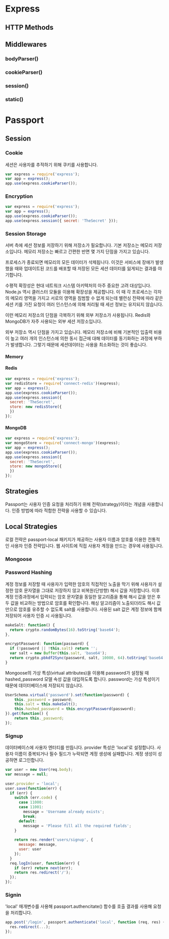# Express

## HTTP Methods

## Middlewares

### bodyParser()

### cookieParser()

### session()

### static()

# Passport

## Session

### Cookie

세션은 사용자를 추적하기 위해 쿠키를 사용합니다.

``` javascript
var express = require('express');
var app = express();
app.use(express.cookieParser());
```

### Encryption

``` javascript
var express = require('express');
var app = express();
app.use(express.cookieParser());
app.use(express.session({ secret: 'TheSecret' }));
```

### Session Storage

서버 측에 세션 정보를 저장하기 위해 저장소가 필요합니다. 기본 저장소는 메모리 저장소입니다. 메모리 저장소는 빠르고 간편한 반면 몇 가지 단점을 가지고 있습니다.

프로세스가 종료되면 메모리의 모든 데이터가 삭제됩니다. 이것은 서비스에 장애가 발생했을 때와 업데이트된 코드를 배포할 때 저장된 모든 세션 데이터를 잃게되는 결과를 야기합니다.

수평적 확장성은 현대 네트워크 시스템 아키텍처의 아주 중요한 고려 대상입니다. Node.js 역시 클러스터 모듈을 이용해 확장성을 제공합니다. 이 때 각 프로세스는 각자의 메모리 영역을 가지고 서로의 영역을 침범할 수 없게 되는데 밸런싱 전략에 따라 같은 세션 키를 가진 요청이 여러 인스턴스에 의해 처리될 때 세선 정보는 유지되지 않습니다.

이런 메모리 저장소의 단점을 극복하기 위해 외부 저장소가 사용됩니다. Redis와 MongoDB가 자주 사용되는 외부 세션 저장소입니다.

외부 저장소 역시 단점을 가지고 있습니다. 메모리 저장소에 비해 기본적인 입출력 비용이 높고 여러 개의 인스턴스에 의한 동시 접근에 대해 데이터를 동기화하는 과정에 부하가 발생합니다. 그렇기 때문에 세션데이터는 사용을 최소화하는 것이 좋습니다.

#### Memory

#### Redis

``` javascript
var express = require('express');
var redisStore = require('connect-redis')(express);
var app = express();
app.use(express.cookieParser());
app.use(express.session({
  secret: 'TheSecret',
  store: new redisStore({
  })
});
```

#### MongoDB

``` javascript
var express = require('express');
var mongoStore = require('connect-mongo')(express);
var app = express();
app.use(express.cookieParser());
app.use(express.session({
  secret: 'TheSecret',
  store: new mongoStore({
  })
});
```

## Strategies

Passport는 사용자 인증 요청을 처리하기 위해 전략(strategy)이라는 개념을 사용합니다. 인증 방법에 따라 적합한 전략을 사용할 수 있습니다.

## Local Strategies

로컬 전략은 passport-local 패키지가 제공하는 사용자 이름과 암호를 이용한 전통적인 사용자 인증 전략입니다. 웹 사이트에 직접 사용자 계정을 만드는 경우에 사용됩니다.

### Mongoose

### Password Hashing

계정 정보를 저장할 때 사용자가 입력한 암호의 직접적인 노출을 막기 위해 사용자가 설정한 암호 문자열을 그대로 저장하지 않고 비복원(단방향) 해시 값을 저장합니다. 이후 계정 인증과정에서 입력되는 암호 문자열을 동일한 알고리즘을 통해 해시 값을 얻은 후 두 값을 비교하는 방법으로 암호를 확인합니다. 해싱 알고리즘이 노출되더라도 해시 값만으로 암호를 유추할 수 없도록 salt를 사용합니다. 사용된 salt 값은 계정 정보에 함께 저장되어 사용자 인증 시 사용됩니다.

```javascript
makeSalt: function() {
  return crypto.randomBytes(16).toString('base64');
},
 
encryptPassword: function(password) {
  if (!password || !this.salt) return '';
  var salt = new Buffer(this.salt, 'base64');
  return crypto.pbkdf2Sync(password, salt, 10000, 64).toString('base64');
}
```

Mongoose의 가상 특성(virtual attributes)을 이용해 password가 설정될 때 hashed_password 모델 속성 값을 대입하도록 합니다. password는 가상 특성이기 때문에 데이터베이스에 저장되지 않습니다.

```javascript
UserSchema.virtual('password').set(function(password) {
    this._password = password;
    this.salt = this.makeSalt();
    this.hashed_password = this.encryptPassword(password);
}).get(function() {
    return this._password;
});
```

### Signup

데이터베이스에 사용자 엔터티를 만듭니다. provider 특성은 'local'로 설정합니다. 사용자 이름이 중복되거나 필수 필드가 누락되면 계정 생성에 실패합니다. 계정 생성이 성공하면 로그인합니다.

```javascript
var user = new User(req.body);
var message = null;
 
user.provider = 'local';
user.save(function(err) {
  if (err) {
    switch (err.code) {
      case 11000:
      case 11001:
        message = 'Username already exists';
        break;
      default:
        message = 'Please fill all the required fields';
    }
 
    return res.render('users/signup', {
      message: message,
      user: user
    });
  }
  req.logIn(user, function(err) {
    if (err) return next(err);
    return res.redirect('/');
  });
});
```

### Signin

'local' 매개변수를 사용해 passport.authencitate() 함수를 호출 결과를 사용해 요청을 처리합니다.

```javascript
app.post('/login', passport.authenticate('local', function (req, res) {
  res.redirect(...);
});
```
